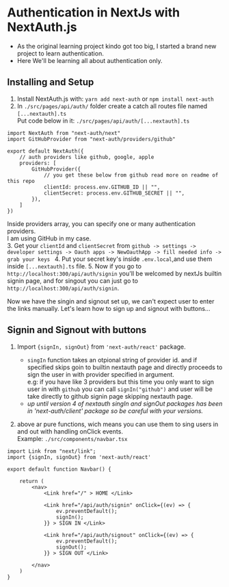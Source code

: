 # Authentication in NextJs with NextAuth.js
*   As the original learning project kindo got too big, I started a brand new project to learn authentication.
*   Here We'll be learning all about authentication only.

## Installing and Setup
1. Install NextAuth.js with: ```yarn add next-auth``` or ```npm install next-auth```
2. In `./src/pages/api/auth/` folder create a catch all routes file named ```[...nextauth].ts``` <br/>
Put code below in it: ```./src/pages/api/auth/[...nextauth].ts```

```
import NextAuth from "next-auth/next"
import GitHubProvider from "next-auth/providers/github"

export default NextAuth({
    // auth providers like github, google, apple
    providers: [
        GitHubProvider({
            // you get these below from github read more on readme of this repo
            clientId: process.env.GITHUB_ID || "",
            clientSecret: process.env.GITHUB_SECRET || "",
        }),
    ]
})
```
Inside providers array, you can specify one or many authentication providers. <br/>
I am using GitHub in my case. <br/>
3. Get your `clientId` and `clientSecret` from `github -> settings -> developer settings -> Oauth apps -> NewOauthApp -> fill needed info -> grab your keys `
4. Put your secret key's inside `.env.local`,and use them inside `[...nextauth].ts` file.
5. Now if you go to `http://localhost:300/api/auth/signin` you'll be welcomed by nextJs builtin signin page, and for singout you can just go to `http://localhost:300/api/auth/signin`. <br/>

Now we have the singin and signout set up, we can't expect user to enter the links manually. Let's learn how to sign up and signout with buttons...
## Signin and Signout with buttons
1. Import `{signIn, signOut}` from `'next-auth/react'` package.
    * `singIn` function takes an otpional string of provider id. and if specified skips goin to builtin nextauth page and directly proceeds to sign the user in with provider specified in argument. <br/>
    e.g: if you have like 3 providers but this time you only want to sign user in with `github` you can call `signIn("github")` and user will be take directly to github signin page skipping nextauth page.

    - <i> up until version 4 of nextauth singIn and signOut packages has been in 'next-auth/client' package so be careful with your versions. 
    </i>
2. above ar pure functions, wich means you can use them to sing users in and out with handling onClick events. <br/>
Example: `./src/components/navbar.tsx`
```
import Link from "next/link";
import {signIn, signOut} from 'next-auth/react'

export default function Navbar() {

    return (
        <nav>
            <Link href="/" > HOME </Link>

            <Link href="/api/auth/signin" onClick={(ev) => {
                ev.preventDefault();
                signIn();
            }} > SIGN IN </Link>

            <Link href="/api/auth/signout" onClick={(ev) => {
                ev.preventDefault();
                signOut();
            }} > SIGN OUT </Link>

        </nav>
    )
}
```
